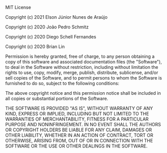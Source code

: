 MIT License

Copyright (c) 2021 Elson Júnior Nunes de Araújo

Copyright (c) 2020 João Pedro Schmitz
<!-- https://github.com/jpedroschmitz/typescript-nextjs-starter -->
Copyright (c) 2020 Diego Schell Fernandes
<!-- https://github.com/rocketseat-content/react-nextjs-typescript-structure -->
Copyright (c) 2020 Brian Lin
<!-- https://github.com/briancodex/react-navbar-v3 -->


Permission is hereby granted, free of charge, to any person obtaining a copy
of this software and associated documentation files (the "Software"), to deal
in the Software without restriction, including without limitation the rights
to use, copy, modify, merge, publish, distribute, sublicense, and/or sell
copies of the Software, and to permit persons to whom the Software is
furnished to do so, subject to the following conditions:

The above copyright notice and this permission notice shall be included in all
copies or substantial portions of the Software.

THE SOFTWARE IS PROVIDED "AS IS", WITHOUT WARRANTY OF ANY KIND, EXPRESS OR
IMPLIED, INCLUDING BUT NOT LIMITED TO THE WARRANTIES OF MERCHANTABILITY,
FITNESS FOR A PARTICULAR PURPOSE AND NONINFRINGEMENT. IN NO EVENT SHALL THE
AUTHORS OR COPYRIGHT HOLDERS BE LIABLE FOR ANY CLAIM, DAMAGES OR OTHER
LIABILITY, WHETHER IN AN ACTION OF CONTRACT, TORT OR OTHERWISE, ARISING FROM,
OUT OF OR IN CONNECTION WITH THE SOFTWARE OR THE USE OR OTHER DEALINGS IN THE
SOFTWARE.
